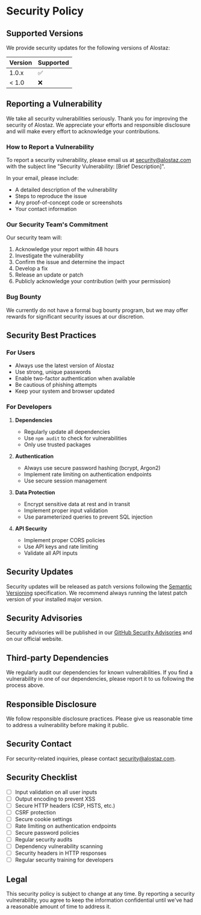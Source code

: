 # Security Policy

## Supported Versions

We provide security updates for the following versions of Alostaz:

| Version | Supported          |
| ------- | ------------------ |
| 1.0.x   | :white_check_mark: |
| < 1.0   | :x:                |

## Reporting a Vulnerability

We take all security vulnerabilities seriously. Thank you for improving the security of Alostaz. We appreciate your efforts and responsible disclosure and will make every effort to acknowledge your contributions.

### How to Report a Vulnerability

To report a security vulnerability, please email us at [security@alostaz.com](mailto:security@alostaz.com) with the subject line "Security Vulnerability: [Brief Description]".

In your email, please include:

- A detailed description of the vulnerability
- Steps to reproduce the issue
- Any proof-of-concept code or screenshots
- Your contact information

### Our Security Team's Commitment

Our security team will:

1. Acknowledge your report within 48 hours
2. Investigate the vulnerability
3. Confirm the issue and determine the impact
4. Develop a fix
5. Release an update or patch
6. Publicly acknowledge your contribution (with your permission)

### Bug Bounty

We currently do not have a formal bug bounty program, but we may offer rewards for significant security issues at our discretion.

## Security Best Practices

### For Users

- Always use the latest version of Alostaz
- Use strong, unique passwords
- Enable two-factor authentication when available
- Be cautious of phishing attempts
- Keep your system and browser updated

### For Developers

1. **Dependencies**
   - Regularly update all dependencies
   - Use `npm audit` to check for vulnerabilities
   - Only use trusted packages

2. **Authentication**
   - Always use secure password hashing (bcrypt, Argon2)
   - Implement rate limiting on authentication endpoints
   - Use secure session management

3. **Data Protection**
   - Encrypt sensitive data at rest and in transit
   - Implement proper input validation
   - Use parameterized queries to prevent SQL injection

4. **API Security**
   - Implement proper CORS policies
   - Use API keys and rate limiting
   - Validate all API inputs

## Security Updates

Security updates will be released as patch versions following the [Semantic Versioning](https://semver.org/) specification. We recommend always running the latest patch version of your installed major version.

## Security Advisories

Security advisories will be published in our [GitHub Security Advisories](https://github.com/your-org/alostaz/security/advisories) and on our official website.

## Third-party Dependencies

We regularly audit our dependencies for known vulnerabilities. If you find a vulnerability in one of our dependencies, please report it to us following the process above.

## Responsible Disclosure

We follow responsible disclosure practices. Please give us reasonable time to address a vulnerability before making it public.

## Security Contact

For security-related inquiries, please contact [security@alostaz.com](mailto:security@alostaz.com).

## Security Checklist

- [ ] Input validation on all user inputs
- [ ] Output encoding to prevent XSS
- [ ] Secure HTTP headers (CSP, HSTS, etc.)
- [ ] CSRF protection
- [ ] Secure cookie settings
- [ ] Rate limiting on authentication endpoints
- [ ] Secure password policies
- [ ] Regular security audits
- [ ] Dependency vulnerability scanning
- [ ] Security headers in HTTP responses
- [ ] Regular security training for developers

## Legal

This security policy is subject to change at any time. By reporting a security vulnerability, you agree to keep the information confidential until we've had a reasonable amount of time to address it.
